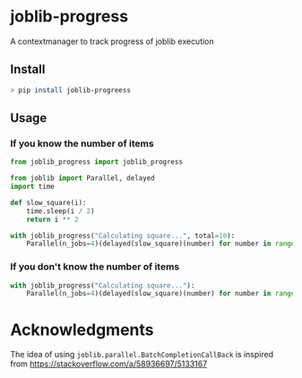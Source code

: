 # joblib-progress
A contextmanager to track progress of joblib execution

## Install
```bash
> pip install joblib-progreess
```

## Usage
### If you know the number of items
```python
from joblib_progress import joblib_progress

from joblib import Parallel, delayed
import time

def slow_square(i):
    time.sleep(i / 2)
    return i ** 2

with joblib_progress("Calculating square...", total=10):
    Parallel(n_jobs=4)(delayed(slow_square)(number) for number in range(10))
```

### If you don't know the number of items
```python
with joblib_progress("Calculating square..."):
    Parallel(n_jobs=4)(delayed(slow_square)(number) for number in range(10))
```

# Acknowledgments
The idea of using `joblib.parallel.BatchCompletionCallBack` is inspired from https://stackoverflow.com/a/58936697/5133167
